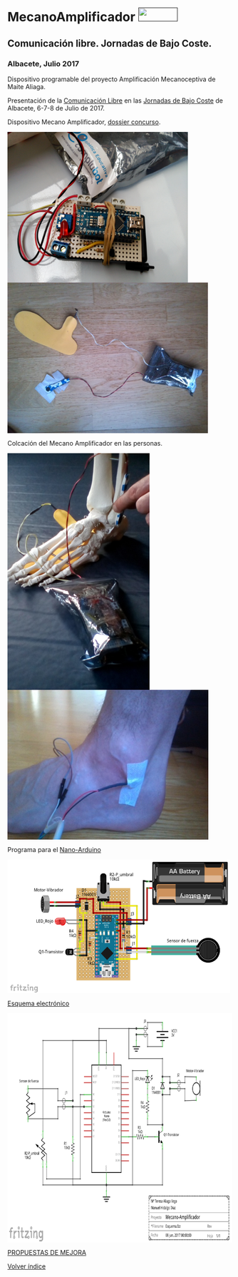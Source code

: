 # MecanoAmplificador  <a href="" target="_blank"><img width="88" height="31" border="0" align="rigth" src="MecanoAmplificador/img/88x31.png"/></a>

## Comunicación libre. Jornadas de Bajo Coste.
### Albacete, Julio 2017
Dispositivo programable del proyecto Amplificación Mecanoceptiva de Maite Aliaga.

Presentación de la [Comunicación Libre](https://github.com/leobotmanuel/MecanoAmplificador/blob/master/doc/ALIAGAamplificacionmecanoceptiva.pdf) en las [Jornadas de Bajo Coste](http://www.crmfalbacete.org/recursosbajocoste/default.asp) de Albacete, 6-7-8 de Julio de 2017.

Dispositivo Mecano Amplificador, [dossier concurso](https://github.com/leobotmanuel/MecanoAmplificador/blob/master/doc/ALIAGAdossierconcursoBajoCoste2017AmplificacionMecanoceptiva.pdf).

<a href="" target="_blank"><img width="405" height="338" border="0" align="center" src="img/foto02.jpg "/></a>
<a href="" target="_blank"><img width="450" height="338" border="0" align="center" src="img/sistemaCompleto.jpg "/></a>

Colcación del Mecano Amplificador en las personas.

<a href="" target="_blank"><img width="319" height="531" border="0" align="center" src="img/esqueleto.jpg "/></a>
<a href="" target="_blank"><img width="451" height="336" border="0" align="center" src="img/pie.jpg "/></a>

Programa para el [Nano-Arduino](https://github.com/leobotmanuel/MecanoAmplificador/blob/master/software/mecanoAmplificador.ino)

<a href="" target="_blank"><img width="500" height="300" border="0" align="center" src="img/Esquema01.png  "/></a>

[Esquema electrónico](https://github.com/leobotmanuel/MecanoAmplificador/blob/master/doc/Esquema02.fzz)

<a href="" target="_blank"><img width="811" height="514" border="0" align="center" src="img/Esquema02.png  "/></a>

[PROPUESTAS DE MEJORA](https://github.com/leobotmanuel/MecanoAmplificador/blob/master/doc/propuesta/README.md)

[Volver índice](https://github.com/leobotmanuel/AmplificacionMecanoceptiva)
